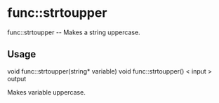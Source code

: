 # func::strtoupper
func::strtoupper -- Makes a string uppercase.

## Usage
  void func::strtoupper(string* variable)
  void func::strtoupper() < input > output

Makes variable uppercase.
